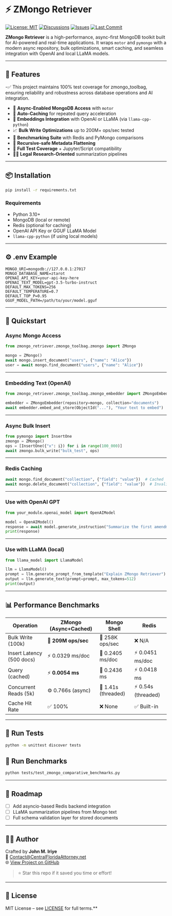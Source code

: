 # ⚡ ZMongo Retriever
[![License: MIT](https://img.shields.io/badge/License-MIT-blue.svg)](https://github.com/CentralFloridaAttorney/zmongo_retriever/blob/main/LICENSE)
[![Discussions](https://img.shields.io/badge/Discussions-Join%20Us-blue?logo=github)](https://github.com/CentralFloridaAttorney/zmongo_retriever/discussions)
[![Issues](https://img.shields.io/github/issues/CentralFloridaAttorney/zmongo_retriever)](https://github.com/CentralFloridaAttorney/zmongo_retriever/issues)
[![Last Commit](https://img.shields.io/github/last-commit/CentralFloridaAttorney/zmongo_retriever)](https://github.com/CentralFloridaAttorney/zmongo_retriever/commits/main)

**ZMongo Retriever** is a high-performance, async-first MongoDB toolkit built for AI-powered and real-time applications. It wraps `motor` and `pymongo` with a modern async repository, bulk optimizations, smart caching, and seamless integration with OpenAI and local LLaMA models.

---

## 🚀 Features
-✅ This project maintains 100% test coverage for zmongo_toolbag, ensuring reliability and robustness across database operations and AI integration.
- 🔄 **Async-Enabled MongoDB Access** with `motor`
- 🧠 **Auto-Caching** for repeated query acceleration
- 🔌 **Embeddings Integration** with OpenAI or LLaMA (via `llama-cpp-python`)
- 📈 **Bulk Write Optimizations** up to 200M+ ops/sec tested
- 🧪 **Benchmarking Suite** with Redis and PyMongo comparisons
- 🧰 **Recursive-safe Metadata Flattening**
- 🚰 **Full Test Coverage** + Jupyter/Script compatibility
- 🧑‍⚖️ **Legal Research-Oriented** summarization pipelines

---

## 📦 Installation

```bash
pip install -r requirements.txt
```

### Requirements

- Python 3.10+
- MongoDB (local or remote)
- Redis (optional for caching)
- OpenAI API Key or GGUF LLaMA Model
- `llama-cpp-python` (if using local models)

---

## ⚙️ .env Example

```env
MONGO_URI=mongodb://127.0.0.1:27017
MONGO_DATABASE_NAME=ztarot
OPENAI_API_KEY=your-api-key-here
OPENAI_TEXT_MODEL=gpt-3.5-turbo-instruct
DEFAULT_MAX_TOKENS=256
DEFAULT_TEMPERATURE=0.7
DEFAULT_TOP_P=0.95
GGUF_MODEL_PATH=/path/to/your/model.gguf
```

---

## 🔧 Quickstart

### Async Mongo Access

```python
from zmongo_retriever.zmongo_toolbag.zmongo import ZMongo

mongo = ZMongo()
await mongo.insert_document("users", {"name": "Alice"})
user = await mongo.find_document("users", {"name": "Alice"})
```

---

### Embedding Text (OpenAI)

```python
from zmongo_retriever.zmongo_toolbag.zmongo_embedder import ZMongoEmbedder

embedder = ZMongoEmbedder(repository=mongo, collection="documents")
await embedder.embed_and_store(ObjectId("..."), "Your text to embed")
```

---

### Async Bulk Insert

```python
from pymongo import InsertOne
zmongo = ZMongo()
ops = [InsertOne({"x": i}) for i in range(100_000)]
await zmongo.bulk_write("bulk_test", ops)
```

---

### Redis Caching

```python
await mongo.find_document("collection", {"field": "value"})  # Cached
await mongo.delete_document("collection", {"field": "value"})  # Invalidates cache
```

---

### Use with OpenAI GPT

```python
from your_module.openai_model import OpenAIModel

model = OpenAIModel()
response = await model.generate_instruction("Summarize the first amendment")
print(response)
```

---

### Use with LLaMA (local)

```python
from llama_model import LlamaModel

llm = LlamaModel()
prompt = llm.generate_prompt_from_template("Explain ZMongo Retriever")
output = llm.generate_text(prompt=prompt, max_tokens=512)
print(output)
```

---

## 📊 Performance Benchmarks

| **Operation**              | **ZMongo (Async+Cached)** | **Mongo Shell**         | **Redis**             |
|---------------------------|---------------------------|-------------------------|------------------------|
| Bulk Write (100k)         | 🚀 **209M ops/sec**        | 👢 258K ops/sec         | ❌ N/A                 |
| Insert Latency (500 docs) | ⚡ 0.0329 ms/doc            | 👬 0.2405 ms/doc        | ⚡ 0.0451 ms/doc        |
| Query (cached)            | ⚡ **0.0054 ms**            | 👢 0.2436 ms            | ⚡ 0.0418 ms            |
| Concurrent Reads (5k)     | ⚙️ 0.766s (async)           | 🧵 1.41s (threaded)     | ⚡ 0.54s (threaded)     |
| Cache Hit Rate            | ✅ 100%                    | ❌ None                 | ✅ Built-in            |

---

## 🧪 Run Tests

```bash
python -m unittest discover tests
```

## 🧪 Run Benchmarks

```bash
python tests/test_zmongo_comparative_benchmarks.py
```

---

## 📌 Roadmap

- [ ] Add asyncio-based Redis backend integration
- [ ] LLaMA summarization pipelines from Mongo text
- [ ] Full schema validation layer for stored documents

---

## 🧑‍💻 Author

Crafted by **John M. Iriye**  
📢 [Contact@CentralFloridaAttorney.net](mailto:Contact@CentralFloridaAttorney.net)  
🌐 [View Project on GitHub](https://github.com/CentralFloridaAttorney/zmongo_retriever)

> ⭐️ Star this repo if it saved you time or effort!

---

## 📄 License

MIT License – see [LICENSE](https://github.com/CentralFloridaAttorney/zmongo_retriever/blob/main/LICENSE) for full terms.**
